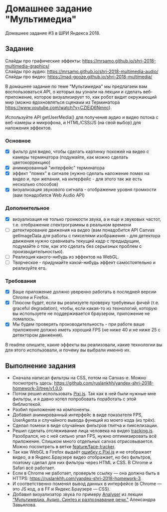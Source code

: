 # Домашнее задание "Мультимедиа"

Домашнее задание #3 в ШРИ Яндекса 2018.

## Задание

Слайды про графические эффекты: https://mrsamo.github.io/shri-2018-multimedia-graphics/<br>
Слайды про аудио: https://mrsamo.github.io/shri-2018-multimedia-audio/<br>
Слайды про видео: https://mad-gooze.github.io/shri-2018-multimedia/

В домашнее задание по теме "Мультимедиа" мы предлагаем вам воспользоваться API, о которых вы узнали на лекции и сделать веб-приложение, которое визуализирует то, как робот видит окружающий мир (можно вдохновляться сценами из Терминатора https://www.youtube.com/watch?v=CZlEiD6Nmnc).

Используйте API getUserMedia() для получения аудио и видео потока с веб-камеры и микрофона, и HTML/CSS/JS (на свой выбор) для наложения эффектов.

### Основное

- [x] фильтр для видео, чтобы сделать картинку похожей на видео с камеры терминатора (подумайте, как можно сделать цветокоррекцию)
- [x] анимированный "интерфейс" терминатора
- [x] эффект "помех" в сигнале (нужно сделать наложение помех на видео и, при желании, на интерфейс - для этого так же есть несколько способов)
- [x] визуализация звукового сигнала - отображение уровня громкости (вам понадобится Web Audio API)

### Дополнительное

- [x] визуализация не только громкости звука, а и еще и звуковых частот, т.е. отображение спектрограммы в реальном времени
- [ ] детектирование движения на видео (вам понадобится API Canvas getImageData для работы с пикселями изображения - для детектора движения нужно сравнивать текущий кадр с предыдущим, подумайте о том, как это сделать без серьезных проблем с производительностью).
- [ ] Реализция какого-нибудь из эффектов на WebGL.
- [ ] Творческое - придумайте какой-нибудь эффект самостоятельно и реализуйте его.

### Требования

- [x] Ваше приложение должно уверенно работать в последней версии Chrome и Firefox.
- [x] Плюсом будет, если вы реализуете проверку требуемых фичей (т.е. graceful degradation), чтобы, если какая-то из технологий, которую вы используете не поддерживается браузером, приложение не ломалось.
- [x] Мы будем проверять производительность - при работе ваше приложение должно иметь хороший FPS (не ниже 40 и не ниже 25 с детектором движения).

В readme опишите, какие эффекты вы реализовали, какие технологии вы для этого использовали, и почему вы выбрали именно их.

## Выполнение задания

- Сначала написал фильтры на CSS, потом на Сanvas-е. Можно посмотреть здесь: https://github.com/ruslankhh/yandex-shri-2018-homework-3/tree/v1.0.0.
- Потом решил использовать [Pixi.js](https://github.com/pixijs/pixi.js). Так как в ней были нужные мне фильтры, и я давно хотел попробовать поработать с этой библиотекой.
- Разбил приложение на компоненты.
- Добавил анимированный интерфейс в виде показателя FPS, UserAgenta и случайного вывода функций из моего кода (из трёх).
- Сделал помехи в виде случайных фильтров глитча и пикселизации.
- Решил сделать отслеживание лица человека на видео [tracking.js](https://github.com/eduardolundgren/tracking.js). Разобрался, но с ней сильно упал FPS, нужно оптимизировать всё приложение. Слишком много отдельных canvas отрисовывается. Можно посомтреть в ветке [feature/face-tracker](https://github.com/ruslankhh/yandex-shri-2018-homework-3/tree/feature/face-tracker).
- Так как WebGL в Firefox выдаёт [ошибку с Pixi.js](https://github.com/pixijs/pixi.js/issues/3897) и не отображает видео, а в Яндекс.Браузере видео отображает, но без фильтров, поэтому сделал для них фильтры через HTML и CSS. В Chrome и Safari всё работает.
- Если в Chrome не работает, проверьте ссылку — она должна быть в HTTPS: https://ruslankhh.com/yandex-shri-2018-homework-3
- И соответственно поменял вывод данных в интерфейсе (в Chrome — это JS код, а в FF и Яндекс.Браузере — CSS).
- Добавил визуализатор звука по примеру [Analyser](https://mrsamo.github.io/shri-2018-multimedia-audio/#web-audio-api-modules-analyser) из  лекции ["Мультимедиа. Аудио. Синтез и разпознавание речи."](https://mrsamo.github.io/shri-2018-multimedia-audio) Александрa Завьяловa.
